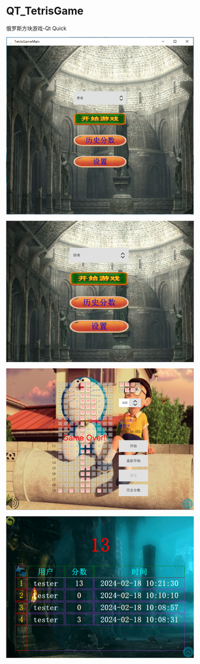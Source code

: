 # QT_TetrisGame
 俄罗斯方块游戏-Qt Quick

![演示](https://github.com/JaneYih/QT_TetrisGame/blob/master/doc/image/demonstrate.gif)

![主页面](https://github.com/JaneYih/QT_TetrisGame/blob/master/doc/image/homePage.bmp)

![游戏页面](https://github.com/JaneYih/QT_TetrisGame/blob/master/doc/image/gamePage.bmp)

![分数页面](https://github.com/JaneYih/QT_TetrisGame/blob/master/doc/image/scorePage.bmp)


